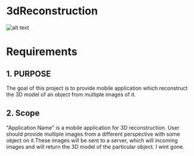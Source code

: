 # 3dReconstruction
![alt text](https://3dexport.com/items/2012/08/01/138218/93631/my_little_pony_fluttershy_3d_model_c4d_max_obj_fbx_ma_lwo_3ds_3dm_stl_1138912_o.jpg?style=centerme)

# Requirements

## 1. PURPOSE
The goal of this project is to provide mobile application which reconstruct the 3D model of an object from multiple images of it.

## 2. Scope

"Application Name" is a mobile application for 3D reconstruction. User should provide multiple images from a different perspective with some object on it.These images will be sent to a server, which will incoming images and will return the 3D model of the particular object. I wint gone.
